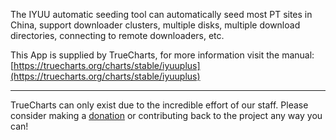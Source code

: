 The IYUU automatic seeding tool can automatically seed most PT sites in China, support downloader clusters, multiple disks, multiple download directories, connecting to remote downloaders, etc.

This App is supplied by TrueCharts, for more information visit the manual: [https://truecharts.org/charts/stable/iyuuplus](https://truecharts.org/charts/stable/iyuuplus)

---

TrueCharts can only exist due to the incredible effort of our staff.
Please consider making a [donation](https://truecharts.org/about/sponsor) or contributing back to the project any way you can!
